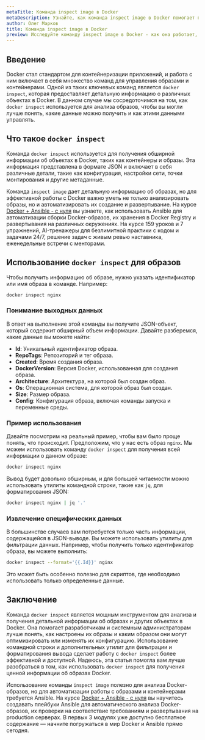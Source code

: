 ```yaml
---
metaTitle: Команда inspect image в Docker
metaDescription: Узнайте, как команда inspect image в Docker помогает получить детальную информацию об образах докера, изучите команды и примеры использования
author: Олег Марков
title: Команда inspect image в Docker
preview: Исследуйте команду inspect image в Docker - как она работает, зачем нужна и как позволяет получить детальную информацию об образах. Примеры и пояснения помогут вам быстро освоить её
---
```


## Введение

Docker стал стандартом для контейнеризации приложений, и работа с ним включает в себя множество команд для управления образами и контейнерами. Одной из таких ключевых команд является `docker inspect`, которая предоставляет детальную информацию о различных объектах в Docker. В данном случае мы сосредоточимся на том, как `docker inspect` используется для анализа образов, чтобы вы могли лучше понять, какие данные можно получить и как этими данными управлять.

## Что такое `docker inspect`

Команда `docker inspect` используется для получения обширной информации об объектах в Docker, таких как контейнеры и образы. Эта информация представлена в формате JSON и включает в себя различные детали, такие как конфигурация, настройки сети, точки монтирования и другие метаданные.

Команда `inspect image` дает детальную информацию об образах, но для эффективной работы с Docker важно уметь не только анализировать образы, но и автоматизировать их создание и развертывание. На курсе [Docker + Ansible - с нуля](https://purpleschool.ru/course/docker?utm_source=knowledgebase&utm_medium=text&utm_campaign=Komanda_inspect_image_v_Docker) вы узнаете, как использовать Ansible для автоматизации сборки Docker-образов, их хранения в Docker Registry и развертывания на различных окружениях. На курсе 159 уроков и 7 упражнений, AI-тренажеры для безлимитной практики с кодом и задачами 24/7, решение задач с живым ревью наставника, еженедельные встречи с менторами.

## Использование `docker inspect` для образов

Чтобы получить информацию об образе, нужно указать идентификатор или имя образа в команде. Например:

```bash
docker inspect nginx
```

### Понимание выходных данных

В ответ на выполнение этой команды вы получите JSON-объект, который содержит обширный объем информации. Давайте разберемся, какие данные вы можете найти:

- **Id**: Уникальный идентификатор образа.
- **RepoTags**: Репозиторий и тег образа.
- **Created**: Время создания образа.
- **DockerVersion**: Версия Docker, использованная для создания образа.
- **Architecture**: Архитектура, на которой был создан образ.
- **Os**: Операционная система, для которой образ был создан.
- **Size**: Размер образа.
- **Config**: Конфигурация образа, включая команды запуска и переменные среды.

### Пример использования

Давайте посмотрим на реальный пример, чтобы вам было проще понять, что происходит. Предположим, что у нас есть образ `nginx`. Мы можем использовать команду `docker inspect` для получения всей информации о данном образе:

```bash
docker inspect nginx
```

Вывод будет довольно обширным, и для большей читаемости можно использовать утилиты командной строки, такие как `jq`, для форматирования JSON:

```bash
docker inspect nginx | jq '.'
```

### Извлечение специфических данных

В большинстве случаев вам потребуется только часть информации, содержащейся в JSON-выводе. Вы можете использовать утилиты для фильтрации данных. Например, чтобы получить только идентификатор образа, вы можете выполнить:

```bash
docker inspect --format='{{.Id}}' nginx
```

Это может быть особенно полезно для скриптов, где необходимо использовать только определенные данные.

## Заключение

Команда `docker inspect` является мощным инструментом для анализа и получения детальной информации об образах и других объектах в Docker. Она помогает разработчикам и системным администраторам лучше понять, как настроены их образы и каким образом они могут оптимизировать или изменять их конфигурацию. Использование командной строки и дополнительных утилит для фильтрации и форматирования вывода сделает работу с `docker inspect` более эффективной и доступной. Надеюсь, эта статья помогла вам лучше разобраться в том, как использовать `docker inspect` для получения ценной информации об образах Docker.

Использование команды `inspect image` полезно для анализа Docker-образов, но для автоматизации работы с образами и контейнерами требуется Ansible. На курсе [Docker + Ansible - с нуля](https://purpleschool.ru/course/docker?utm_source=knowledgebase&utm_medium=text&utm_campaign=Komanda_inspect_image_v_Docker) вы научитесь создавать плейбуки Ansible для автоматического анализа Docker-образов, их проверки на соответствие требованиям и развертывания на production серверах. В первых 3 модулях уже доступно бесплатное содержание — начните погружаться в мир Docker и Ansible прямо сегодня.
